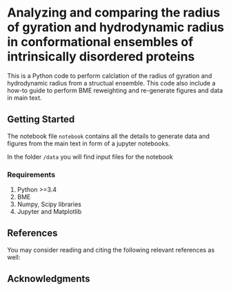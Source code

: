 # Analyzing and comparing the radius of gyration and hydrodynamic radius in conformational ensembles of intrinsically disordered proteins

This is a Python code to perform calclation of the radius of gyration and hydrodynamic radius from a structual ensemble. This code also include a how-to guide to perform BME reweighting and re-generate figures and data in main text. 

## Getting Started

The notebook file `notebook` contains all the details to generate data and figures from the main text in form of a jupyter notebooks.

In the folder `/data` you will find input files for the notebook


### Requirements

1. Python >=3.4
2. BME 
3. Numpy, Scipy libraries
4. Jupyter and Matplotlib

## References 
You may consider reading and citing the following relevant references as well:

## Acknowledgments

